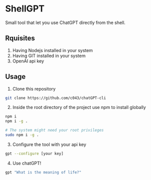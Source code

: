 # ShellGPT

Small tool that let you use ChatGPT directly from the shell.

## Rquisites
1. Having Nodejs installed in your system
2. Having GIT installed in your system
3. OpenAI api key

## Usage
1. Clone this repository
```bash
git clone https://github.com/c043/chatGPT-cli
```
2. Inside the root directory of the project use npm to install globally
```bash
npm i
npm i -g .

# The system might need your root privileges
sudo npm i -g .
```
3. Configure the tool with your api key
```bash
gpt --configure [your key]
```
4. Use chatGPT!
```bash
gpt "What is the meaning of life?"
```
